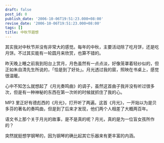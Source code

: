 ```yaml
---
draft: false
post_id: 0
publish_date: '2006-10-06T19:51:23.000+08:00'
revise_date: '2006-10-06T19:51:23.000+08:00'
tags: []
title: 中秋节遐想
---
```


其实我对中秋节并没有非常大的感觉。每年的中秋，主要活动除了吃月饼，还是吃月饼。不过其实能有一轮圆月来欣赏，也算不错的。

昨天晚上睡之前我到阳台上赏月，月色虽然有一点点淡，好像笼罩着轻纱似的，但正如朱自清先生所说的，「恰是到了好处」。月光透过我的窗，照映在书桌上，感觉很温暖。

心中不知怎么就想起了《月光奏鸣曲》的调子，虽然这首曲子我并没有听过很多次，但是有一种神秘的东西在第一次听的时候就抓住了我的心。

MP3 里正好有德彪西的《月光》，打开听了两遍。这首《月光》，一开始以为是贝多芬的著名的奏鸣曲，但是到了后来才发现，他们两个人相差了大概两百年。

语文书上那个关于月光的故事，是不是真的呢？月光，真的是为一位盲女孩所作的？

突然就挺想学钢琴的，因为钢琴的确比起其它乐器来有更丰富的内涵。
